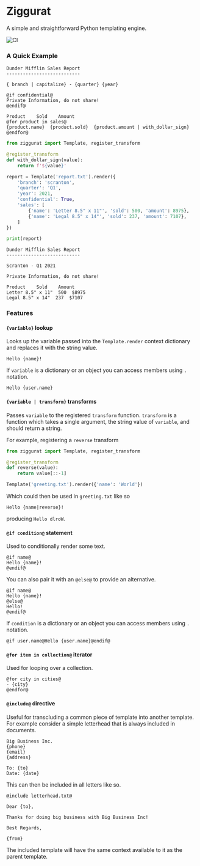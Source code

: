 # Ziggurat 

A simple and straightforward Python templating engine.

![CI](https://github.com/rsiemens/ziggurat/actions/workflows/ci.yml/badge.svg?branch=master)

### A Quick Example

```
Dunder Mifflin Sales Report
---------------------------

{ branch | capitalize} - {quarter} {year}

@if confidential@
Private Information, do not share!
@endif@

Product    Sold    Amount
@for product in sales@
{product.name}  {product.sold}  {product.amount | with_dollar_sign}
@endfor@
```

```python
from ziggurat import Template, register_transform

@register_transform
def with_dollar_sign(value):
    return f'${value}'

report = Template('report.txt').render({
    'branch': 'scranton',
    'quarter': 'Q1',
    'year': 2021,
    'confidential': True,
    'sales': [
        {'name': 'Letter 8.5" x 11"', 'sold': 500, 'amount': 8975},
        {'name': 'Legal 8.5" x 14"', 'sold': 237, 'amount': 7107},
    ]
})

print(report)
```

```
Dunder Mifflin Sales Report
---------------------------

Scranton - Q1 2021

Private Information, do not share!

Product    Sold    Amount
Letter 8.5" x 11"  500  $8975
Legal 8.5" x 14"  237  $7107
```

### Features

#### `{variable}` lookup

Looks up the variable passed into the `Template.render` context dictionary and replaces it with the string value.

```
Hello {name}!
```

If `variable` is a dictionary or an object you can access members using `.` notation.

```
Hello {user.name}
```

#### `{variable | transform}` transforms

Passes `variable` to the registered `transform` function. `transform` is a function which takes a single argument, the string value of `variable`, and should return a string.

For example, registering a `reverse` transform

```python
from ziggurat import Template, register_transform

@register_transform
def reverse(value):
    return value[::-1]

Template('greeting.txt').render({'name': 'World'})
```

Which could then be used in `greeting.txt` like so

```
Hello {name|reverse}!
```

producing `Hello dlroW`.

#### `@if condition@` statement

Used to conditionally render some text.

```
@if name@
Hello {name}!
@endif@
```

You can also pair it with an `@else@` to provide an alternative.

```
@if name@
Hello {name}!
@else@
Hello!
@endif@
```

If `condition` is a dictionary or an object you can access members using `.` notation.

```
@if user.name@Hello {user.name}@endif@
```

#### `@for item in collection@` iterator

Used for looping over a collection.

```
@for city in cities@
- {city}
@endfor@
```

#### `@include@` directive

Useful for transcluding a common piece of template into another template. For example consider a simple letterhead that is always included in documents.

```
Big Business Inc.
{phone}
{email}
{address}

To: {to}
Date: {date}
```

This can then be included in all letters like so.

```
@include letterhead.txt@

Dear {to},

Thanks for doing big business with Big Business Inc!

Best Regards,

{from}
```

The included template will have the same context available to it as the parent template.
